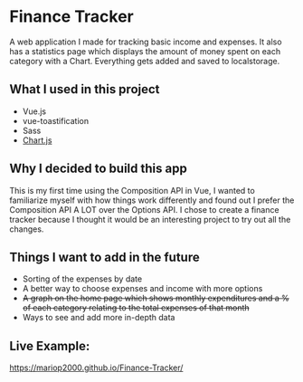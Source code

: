# Finance Tracker
A web application I made for tracking basic income and expenses. It also has a statistics page which displays the amount of money spent on each category with a Chart. Everything gets added and saved to localstorage.

## What I used in this project
* Vue.js
* vue-toastification
* Sass
* [Chart.js](https://www.chartjs.org/)

## Why I decided to build this app
This is my first time using the Composition API in Vue, I wanted to familiarize myself with how things work differently and found out I prefer the Composition API A LOT over the Options API. I chose to create a finance tracker because I thought it would be an interesting project to try out all the changes.

## Things I want to add in the future
* Sorting of the expenses by date
* A better way to choose expenses and income with more options
* ~~A graph on the home page which shows monthly expenditures and a % of each category relating to the total expenses of that month~~
* Ways to see and add more in-depth data

## Live Example: 
https://mariop2000.github.io/Finance-Tracker/

